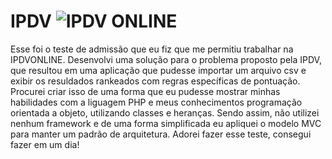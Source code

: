   # IPDV ![IPDV ONLINE](https://www.ipdvonline.com.br/ipdvonline/assets/img/favicon/favicon-32x32.png?raw=true "IPDV ONLINE")

Esse foi o teste de admissão que eu fiz que me permitiu trabalhar na IPDVONLINE.
Desenvolvi uma solução para o problema proposto pela IPDV, que resultou em uma aplicação que pudesse importar um arquivo csv e exibir os resuldados rankeados com regras específicas de pontuação. Procurei criar isso de uma forma que eu pudesse mostrar minhas habilidades com a liguagem PHP
e meus conhecimentos programação orientada a objeto, utilizando classes e heranças. Sendo assim, não utilizei nenhum framework e de uma forma simplificada eu apliquei o modelo MVC para manter um padrão de arquitetura. Adorei fazer esse teste, consegui fazer em um dia!




